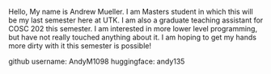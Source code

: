 Hello, My name is Andrew Mueller. I am Masters student in which this will be my last semester here at UTK. I am also a graduate teaching assistant for COSC 202 this semester. I am interested in more lower level programming, but have not really touched anything about it. I am hoping to get my hands more dirty with it this semester is possible! 

github username: AndyM1098
huggingface: andy135
